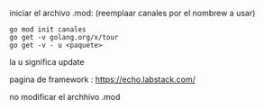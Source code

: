 iniciar el archivo .mod: (reemplaar canales por el nombrew a usar)
```
go mod init canales
go get -v golang.org/x/tour
go get -v - u <paquete>
```

la u significa update

pagina de framework : https://echo.labstack.com/

no modificar el archhivo .mod

